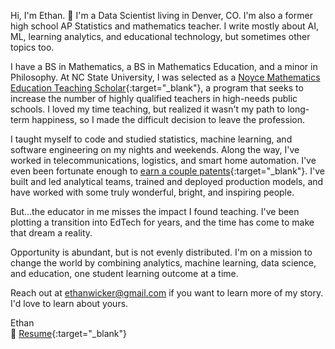 Hi, I'm Ethan. 👋 I'm a Data Scientist living in Denver, CO.  I'm also a former high school AP Statistics and mathematics teacher.  I write mostly about AI, ML, learning analytics, and educational technology, but sometimes other topics too.

I have a BS in Mathematics, a BS in Mathematics Education, and a minor in Philosophy.  At NC State University, I was selected as a [Noyce Mathematics Education Teaching Scholar](https://www.nsfnoyce.org/){:target="_blank"}, a program that seeks to increase the number of highly qualified teachers in high-needs public schools.  I loved my time teaching, but realized it wasn't my path to long-term happiness, so I made the difficult decision to leave the profession.

I taught myself to code and studied statistics, machine learning, and software engineering on my nights and weekends.  Along the way, I've worked in telecommunications, logistics, and smart home automation.  I've even been fortunate enough to [earn a couple patents](https://patents.google.com/?inventor=Ethan+Wicker){:target="_blank"}.  I've built and led analytical teams, trained and deployed production models, and have worked with some truly wonderful, bright, and inspiring people.

But...the educator in me misses the impact I found teaching.  I've been plotting a transition into EdTech for years, and the time has come to make that dream a reality.  

Opportunity is abundant, but is not evenly distributed.  I'm on a mission to change the world by combining analytics, machine learning, data science, and education, one student learning outcome at a time.

Reach out at ethanwicker@gmail.com if you want to learn more of my story.  I'd love to learn about yours.

Ethan<br>
📄 [Resume](https://drive.google.com/file/d/1cut1X_NjxkpnEbUiyMSDMutx_wKSjaKq/view?usp=drive_link){:target="_blank"}
